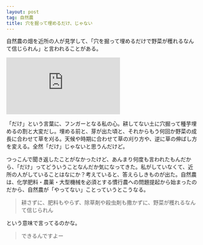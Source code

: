 ```yaml
---
layout: post
tag: 自然農
title: 穴を掘って埋めるだけ、じゃない
---
```

自然農の畑を近所の人が見学して、「穴を掘って埋めるだけで野菜が穫れるなんて信じられん」と言われることがある。

![](https://kobapan.com/p/i.php?/galleries/sizen-nou/9577574118_f84030c547-me.jpg)

「だけ」という言葉に、フンガーとなる私の心。耕してない土に穴掘って種芋埋めるの割と大変だし。埋める前と、芽が出た頃と、それからもう何回か野菜の成長に合わせて草を刈る。天候や時期に合わせて草の刈り方や、逆に草の伸ばし方を変える。全然「だけ」じゃないと思うんだけど。

つっこんで聞き返したことがなかったけど、あんまり何度も言われたもんだから、「だけ」ってどういうことなんだか気になってきた。私がしていなくて、近所の人がしていることはなにか？考えていると、答えらしきものが出た。自然農は、化学肥料・農薬・大型機械を必須とする慣行農への問題提起から始まったのだから、自然農が「やってない」ことっていうとこうなる。

> 耕さずに、肥料もやらず、除草剤や殺虫剤も撒かずに、野菜が穫れるなんて信じられん

という意味で言ってるのかな。

> できるんですよー

